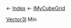 ← [Index](Api-Index) ← [IMyCubeGrid](VRage.Game.ModAPI.Ingame.IMyCubeGrid)

[Vector3I](VRageMath.Vector3I) Min